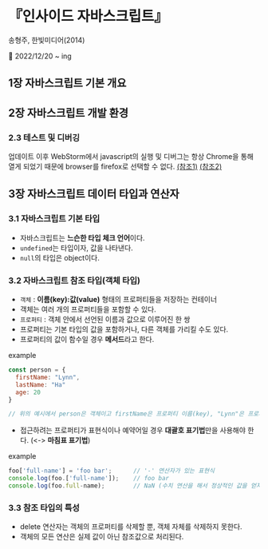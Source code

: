 # 『인사이드 자바스크립트』
송형주, 한빛미디어(2014)   

📝 2022/12/20 ~ ing   

## 1장 자바스크립트 기본 개요   

## 2장 자바스크립트 개발 환경   

### 2.3 테스트 및 디버깅
업데이트 이후 WebStorm에서 javascript의 실행 및 디버그는 항상 Chrome을 통해 열게 되었기 때문에 browser를 firefox로 선택할 수 없다. [(참조1)](https://intellij-support.jetbrains.com/hc/en-us/community/posts/115000493450-How-Do-I-Make-WebStorm-Use-Firefox-Developer-Edition-when-launching-debugger-) [(참조2)](https://www.jetbrains.com/help/webstorm/configuring-javascript-debugger.html)

## 3장 자바스크립트 데이터 타입과 연산자

### 3.1 자바스크립트 기본 타입
* 자바스크립트는 **느슨한 타입 체크 언어**이다.  
* `undefined`는 타입이자, 값을 나타낸다.
* `null`의 타입은 object이다.

### 3.2 자바스크립트 참조 타입(객체 타입)
* `객체` : **이름(key):값(value)** 형태의 프로퍼티들을 저장하는 컨테이너
* 객체는 여러 개의 프로퍼티들을 포함할 수 있다.
* `프로퍼티` : 객체 안에서 선언된 이름과 값으로 이루어진 한 쌍
* 프로퍼티는 기본 타입의 값을 포함하거나, 다른 객체를 가리킬 수도 있다.
* 프로퍼티의 값이 함수일 경우 **메서드**라고 한다.

example
```javascript
const person = {
  firstName: "Lynn",
  lastName: "Ha"
  age: 20
}

// 위의 예시에서 person은 객체이고 firstName은 프로퍼티 이름(key), "Lynn"은 프로퍼티 값(value)이다.
```  
  
* 접근하려는 프로퍼티가 표현식이나 예약어일 경우 **대괄호 표기법**만을 사용해야 한다. (<-> **마침표 표기법**)  
    
example
```javascript
foo['full-name'] = 'foo bar';      // '-' 연산자가 있는 표현식
console.log(foo.['full-name']);    // foo bar
console.log(foo.full-name);        // NaN (수치 연산을 해서 정상적인 값을 얻지 못할 때 출력되는 값)
```

### 3.3 참조 타입의 특성

* delete 연산자는 객체의 프로퍼티를 삭제할 뿐, 객체 자체를 삭제하지 못한다.
* 객체의 모든 연산은 실제 값이 아닌 참조값으로 처리된다.

